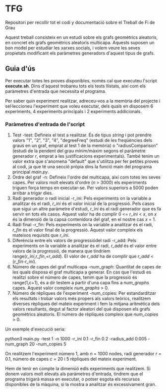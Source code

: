 # TFG
Repositori per recollir tot el codi y documentació sobre el Treball de Fi de Grau

Aquest treball consisteix en un estudi sobre els grafs geomètrics aleatoris, en concret els grafs geomètrics aleatoris multicapa. Aquests suposen un bon model per estudiar les xarxes socials, i volem veure les seves propietats modificant els paràmetres generadors d'aquest tipus de grafs.

## Guia d'ús

Per executar totes les proves disponibles, només cal que executeu l'script **execute.sh**. Dins d'aquest trobareu tots els tests llistats, així com els paràmetres d'entrada que necessita el programa.

Per saber quin experiment realitzar, adreceu-vos a la memòria del projecte i sel·leccioneu l'experiment que voleu executar, dels quals en disposem 6 experiments, 4 experiments principals i 2 experiments addicionals.

### Paràmetres d'entrada de l'script

1. Test -test: Defineix el test a realitzar. És de tipus *string* i pot prendre valors "1", "2", "3", "4", "degreeFreq" (estudi de les freqüències dels graus en un graf, emprat al test 1 de la memòria) o "radiusComparison" (estudi de la pendent del grau mínim/màxim segons el paràmetre generador *r*, emprat a les justificacions experimentals). També tenim un valor extra que s'anomena "default" que s'utilitza per fer petites proves al codi, ja que té una secció pròpia dins la funció main del programa principal _main.py_.
3. Ordre del graf -n: Defineix l'ordre del multicapa, així com totes les seves capes. Per valors molt elevats d'ordre (*n* > 3000) els experiments triguen força temps en executar-se. Per valors superiors a 5000 poden arribar a trigar dies.
4. Radi generador o radi inicial -r_ini: Pels experiments on la variable a analitzar és el radi, *r_ini* és el valor inicial de la progressió. Pels casos que sigui un altre paràmetre d'estudi, *r_ini* és el radi generador que es fa servir en tots els casos. Aquest valor ha de complir 0 <= *r_ini* < *x*, on *x* és la dimensió de la capsa contenidora del graf, en el nostre cas *x* = 1.
5. Radi final -r_fin: Pels experiments on la variable a analitzar és el radi, *r_fin* és el valor final de la progressió. Aquest valor compleix els mateixos requisits que *r_ini*.
6. Diferència entre els valors de progressiódel radi -r_add: Pels experiments on la variable a analitzar és el radi, *r_add* és el valor entre valors de la progressió, de manera que tindríem range(*r_ini*,*r_fin*,+*r_add*). El valor de *r_add* ha de complir que *r_add* < (*r_fin*-*r_ini*).
7. Número de capes del graf multicapa -num_graph: Quantitat de capes de les quals disposa el graf multicapa a generar. En cas que l'estudi es realitzi sobre el número de capes, tenim que la progressió és range(1,c+1), és a dir testem a partir d'una capa fins a *num_graphs* capes. Aquest valor compleix *num_graphs* > 0.
8. Número de rèpliques de l'experiment -num_copies: Per estandarditzar els resultats i trobar valors més propers als valors teòrics, realitzem diverses rèpliques del mateix experiment i fem la mitjana aritmètica dels valors resultants, degut al factor aleatori del què disposen els grafs geomètrics aleatoris. El número de rèpliques compleix que *num_copies* > 0.

Un exemple d'execució seria:

python3 main.py -test 1 -n 1000 -r_ini 0.1 -r_fin 0.2 -radius_add 0.005 -num_graph 20 -num_copies 5

On realitzem l'experiment número 1, amb *n* = 1000 nodes, radi generador *r* = 0.1, número de capes *c* = 20 i 5 rèpliques del mateix experiment.

Hem de tenir en compte la dimensió edls experiments que realitzem. Si donem valors molt elevats als paràmetres d'entrada, tindrem que el programa trigarà massa en executar, o potser esgota els recursos disponibles de la màquina, si la mostra a analitzar és excessivament gran.
